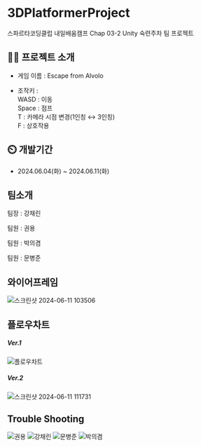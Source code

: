 # 3DPlatformerProject
 스파르타코딩클럽 내일배움캠프 Chap 03-2 Unity 숙련주차 팀 프로젝트

 ## 👨‍🏫 프로젝트 소개

- 게임 이름 : Escape from Alvolo

- 조작키 :  
   WASD : 이동    
   Space : 점프  
   T : 카메라 시점 변경(1인칭 ↔ 3인칭)  
   F : 상호작용   

## ⏲️ 개발기간
- 2024.06.04(화) ~ 2024.06.11(화)


  
## 팀소개
팀장 : 강채린

팀원 : 권용

팀원 : 박의겸

팀원 : 문병준


  
  
  
## 와이어프레임
![스크린샷 2024-06-11 103506](https://github.com/bj961/3DPlatformerProject/assets/167056216/da6edc81-dc53-46a5-9d7e-f8f876b5efc8)

  
  
  
## 플로우차트
##### Ver.1
![플로우차트](https://github.com/bj961/3DPlatformerProject/assets/167056216/f50a9824-0309-4da8-ad6d-f4e5526c6478)

##### Ver.2
![스크린샷 2024-06-11 111731](https://github.com/bj961/3DPlatformerProject/assets/167056216/f8e0b97d-e9f5-44f5-88d4-0058946f8af1)



  
  
## Trouble Shooting
![권용](https://github.com/bj961/3DPlatformerProject/assets/167056216/bd6dd20c-80c8-4ace-a013-d4568f010185)
![강채린](https://github.com/bj961/3DPlatformerProject/assets/167056216/dd2c7a8e-953e-4534-a92b-276fe262b6bd)
![문병준](https://github.com/bj961/3DPlatformerProject/assets/167056216/5452c388-c054-487a-af8b-47bf5b01d6c9)
![박의겸](https://github.com/bj961/3DPlatformerProject/assets/167056216/0b6f29aa-e146-41c8-a23e-5bc0c4b3fe7f)


